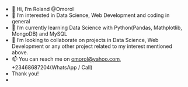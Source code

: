 - 👋 Hi, I’m Roland @Omorol
- 👀 I’m interested in Data Science, Web Development and coding in general 
- 🌱 I’m currently learning Data Science with Python(Pandas, Mathplotlib, MongoDB) and MySQL
- 💞️ I’m looking to collaborate on projects in Data Science, Web Development or any other project related to my interest mentioned above.
- 📫 You can reach me on omorol@yahoo.com, +23468687204(WhatsApp / Call)
-    Thank you!
-    
<!---
Omorol/Omorol is a ✨ special ✨ repository because its `README.md` (this file) appears on your GitHub profile.
You can click the Preview link to take a look at your changes.
--->

